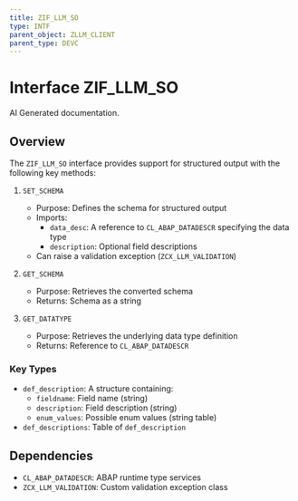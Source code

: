 ```yaml
---
title: ZIF_LLM_SO
type: INTF
parent_object: ZLLM_CLIENT
parent_type: DEVC
---
```


# Interface ZIF_LLM_SO

AI Generated documentation.

## Overview

The `ZIF_LLM_SO` interface provides support for structured output with the following key methods:

1. `SET_SCHEMA`
   - Purpose: Defines the schema for structured output
   - Imports:
     - `data_desc`: A reference to `CL_ABAP_DATADESCR` specifying the data type
     - `description`: Optional field descriptions
   - Can raise a validation exception (`ZCX_LLM_VALIDATION`)

2. `GET_SCHEMA`
   - Purpose: Retrieves the converted schema
   - Returns: Schema as a string

3. `GET_DATATYPE`
   - Purpose: Retrieves the underlying data type definition
   - Returns: Reference to `CL_ABAP_DATADESCR`

### Key Types

- `def_description`: A structure containing:
  - `fieldname`: Field name (string)
  - `description`: Field description (string)
  - `enum_values`: Possible enum values (string table)
- `def_descriptions`: Table of `def_description`

## Dependencies

- `CL_ABAP_DATADESCR`: ABAP runtime type services
- `ZCX_LLM_VALIDATION`: Custom validation exception class
